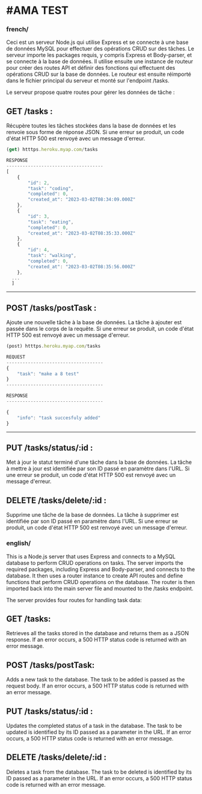 #AMA TEST
=========

### french/ 

Ceci est un serveur Node.js qui utilise Express et se connecte à une base de données MySQL pour effectuer des opérations CRUD sur des tâches. 
Le serveur importe les packages requis, y compris Express et Body-parser, et se connecte à la base de données. 
Il utilise ensuite une instance de routeur pour créer des routes API et définir des fonctions qui effectuent des opérations CRUD sur la base de données. 
Le routeur est ensuite réimporté dans le fichier principal du serveur et monté sur l'endpoint /tasks.

Le serveur propose quatre routes pour gérer les données de tâche :

## GET /tasks : 
Récupère toutes les tâches stockées dans la base de données et les renvoie sous forme de réponse JSON. 
Si une erreur se produit, un code d'état HTTP 500 est renvoyé avec un message d'erreur.

```js
(get) htttps.heroku.myap.com/tasks

RESPONSE
------------------------------------
[
	{
		"id": 2,
		"task": "coding",
		"completed": 0,
		"created_at": "2023-03-02T08:34:09.000Z"
	},
	{
		"id": 3,
		"task": "eating",
		"completed": 0,
		"created_at": "2023-03-02T08:35:33.000Z"
	},
	{
		"id": 4,
		"task": "walking",
		"completed": 0,
		"created_at": "2023-03-02T08:35:56.000Z"
	},
  ...
  ]
```
------------------------------------



## POST /tasks/postTask : 
Ajoute une nouvelle tâche à la base de données. La tâche à ajouter est passée dans le corps de la requête. 
Si une erreur se produit, un code d'état HTTP 500 est renvoyé avec un message d'erreur.


```js
(post) htttps.heroku.myap.com/tasks

REQUEST
------------------------------------
{
	"task": "make a 8 test"
}
------------------------------------

RESPONSE 
------------------------------------

{
	"info": "task succesfuly added"
}
```
------------------------------------

## PUT /tasks/status/:id : 
Met à jour le statut terminé d'une tâche dans la base de données. 
La tâche à mettre à jour est identifiée par son ID passé en paramètre dans l'URL. 
Si une erreur se produit, un code d'état HTTP 500 est renvoyé avec un message d'erreur.

## DELETE /tasks/delete/:id : 
Supprime une tâche de la base de données. La tâche à supprimer est identifiée par son ID passé en paramètre dans l'URL. 
Si une erreur se produit, un code d'état HTTP 500 est renvoyé avec un message d'erreur.



### english/ 

This is a Node.js server that uses Express and connects to a MySQL database to perform CRUD operations on tasks. 
The server imports the required packages, including Express and Body-parser, and connects to the database. 
It then uses a router instance to create API routes and define functions that perform CRUD operations on the database. 
The router is then imported back into the main server file and mounted to the /tasks endpoint.

The server provides four routes for handling task data:

## GET /tasks: 
Retrieves all the tasks stored in the database and returns them as a JSON response. 
If an error occurs, a 500 HTTP status code is returned with an error message.

## POST /tasks/postTask: 
Adds a new task to the database. The task to be added is passed as the request body. 
If an error occurs, a 500 HTTP status code is returned with an error message.

## PUT /tasks/status/:id : 
Updates the completed status of a task in the database. 
The task to be updated is identified by its ID passed as a parameter in the URL. 
If an error occurs, a 500 HTTP status code is returned with an error message.

## DELETE /tasks/delete/:id : 
Deletes a task from the database. The task to be deleted is identified by its ID passed as a parameter in the URL. 
If an error occurs, a 500 HTTP status code is returned with an error message.


